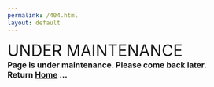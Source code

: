 ```yaml
---
permalink: /404.html
layout: default
---
```

<html>
  <head>
    <meta charset="utf-8">
    <title>-_-</title>
  </head>
  <style>
    @keyframes cursor-blink {
  0% {
    opacity: 0;
  }
}

 p::after {
  content: "";
  width: 2px;
  height: 20px;
  background: #ffffff;
  display: inline-block;
  animation: cursor-blink 1s steps(2) infinite;
}
    p{
    font-size:16px;
    font-weight:700;
    margin:0;
    }
  .header{
  font-size:32px;
  font-weight:400;
  text-transform:uppercase;
  margin:0;
    }

  </style>
  <body>
    <h1 class = "header">Under maintenance</h1>
    <p>Page is under maintenance.  Please come back later.<br/>Return <a href ="{{ '/' | relative_url }}">Home</a> ... </p>
  </body>
</html>
